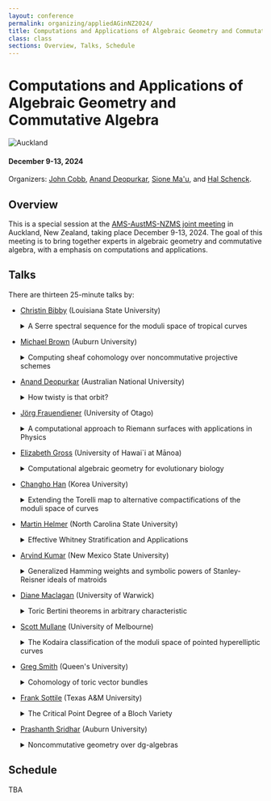 ```yaml
---
layout: conference
permalink: organizing/appliedAGinNZ2024/
title: Computations and Applications of Algebraic Geometry and Commutative Algebra
class: class
sections: Overview, Talks, Schedule
---
```


# Computations and Applications of Algebraic Geometry and Commutative Algebra
![Auckland](https://d2rjvl4n5h2b61.cloudfront.net/media/images/Auckland_skyline_2.width-800.jpg "An image of Auckland by Birger Hoppe, January 1, 2010.")
#### December 9-13, 2024
Organizers: [John Cobb](https://johndcobb.github.io), [Anand Deopurkar](https://ananddeopurkar.org/), [Sione Ma'u](https://profiles.auckland.ac.nz/s-mau/about), and [Hal Schenck](http://webhome.auburn.edu/~hks0015/).

## Overview
This is a special session at the [AMS-AustMS-NZMS joint meeting](https://ms-meet-2024.blogs.auckland.ac.nz/) in Auckland, New Zealand, taking place December 9-13, 2024. The goal of this meeting is to bring together experts in algebraic geometry and commutative algebra, with a emphasis on computations and applications.

## Talks
There are thirteen 25-minute talks by:
- [Christin Bibby](https://www.math.lsu.edu/~bibby/) (Louisiana State University)
  <details>
    <summary>A Serre spectral sequence for the moduli space of tropical curves</summary>
    Abstract: The map $M_{g,n} \to M_g$ on moduli spaces of genus $g$ algebraic curves, given by forgetting marked points, is a fibration whose fiber is a configuration space of a surface. One can then "in principle" compute the cohomology of $M_{g,n}$ using the Serre spectral sequence. We present a tropical analogue of this spectral sequence, manifesting as a graph complex and featuring the cohomology of compactified configuration spaces on graphs. We use this to obtain new calculations in the top weight cohomology of the moduli spaces $M_{2,n}$ and $M_{3,n}$.
  </details>

- [Michael Brown](http://webhome.auburn.edu/~mkb0096/) (Auburn University)
  <details>
    <summary>Computing sheaf cohomology over noncommutative projective schemes</summary>
    Abstract: Given a commutative graded algebra $A = \bigoplus_{i \ge 0} A_i$ over a field $k$ such that $A_0 = k$, one has an associated projective scheme $X = \operatorname{Proj}(A)$. When $A$ is not commutative, no such scheme $X$ exists, but one may nevertheless define a category associated to $A$ that has many of the same homological properties as the category of coherent sheaves on a projective scheme. In particular, there is a noncommutative analogue of sheaf cohomology for objects in this category. Our goal is to develop a method for computing noncommutative sheaf cohomology in the case where $A$ is Koszul and Gorenstein. As an application, we prove a noncommutative generalization of the Horrocks splitting criterion, which is a necessary and sufficient condition for a vector bundle on projective space to split as a sum of line bundles.
  </details>

- [Anand Deopurkar](https://ananddeopurkar.org/) (Australian National University)
  <details>
    <summary>How twisty is that orbit?</summary>
    Abstract: Fix a polynomial $P$.  How complicated is the set of all polynomials obtained from $P$ by changes of coordinates?  This question, and many others, generalise as follows: given a representation an algebraic group, how complicated is the orbit of a given element?  I will describe some answers, featuring toric varieties, Newton polyhedra, and stacks.
  </details>

- [Jörg Frauendiener](https://www.otago.ac.nz/maths-and-stats/people/professor-jorg-frauendiener) (University of Otago)
  <details>
    <summary>A computational approach to Riemann surfaces with applications in Physics</summary>
    Abstract: Integrable systems have a wide range of applications in fluid mechanics, general relativity and other areas of science. Many such systems have solutions which can be described in terms of Theta functions defined on Riemann surfaces. In this talk, we discuss our computational approach to evaluate these functions given data to define a Riemann surface. We show how to obtain a homology basis, the independent holomorphic differentials and from those the corresponding Riemann matrix. We demonstrate some applications, such as solutions to some integrable equations, the visualisation of stationary, axisymmetric relativistic systems. Finally, we discuss an application to the Schottky problem.
  </details>

- [Elizabeth Gross](https://math.hawaii.edu/wordpress/egross/) (University of Hawai`i at Mānoa)
  <details>
    <summary>Computational algebraic geometry for evolutionary biology</summary>
    Abstract: A main goal of phylogenomics is to understand the evolutionary history of a set of species.  These histories are represented by directed graphs where the leaves represent living species and the interior nodes represent extinct species. While it is common to assume the evolutionary history is a tree, when events such as hybridization are present, networks are more realistic.  However, allowing for networks, rather than simply trees, complicates the process of inference. One recent approach to phylogenetic network inference is rooted in computational algebraic geometry.  In this talk, we discuss the role computational algebraic geometry and symbolic computation has played in the statistical problems related to network inference with a focus on problems related to identifiability and model selection. 
  </details>

- [Changho Han](https://sites.google.com/view/changho-han) (Korea University)
  <details>
    <summary>Extending the Torelli map to alternative compactifications of the moduli space of curves</summary>
    Abstract: It is well-known that the Torelli map, that turns a smooth curve of genus g into its Jacobian (a principally polarized abelian variety of dimension $g$), extends to a map from the Deligne—Mumford moduli of stable curves to the moduli of semi-abelic varieties by Alexeev. Moreover, it is also known that the Torelli map does not extend over the alternative compactifications of the moduli of curves as described by the Hassett—Keel program, including the moduli of pseudostable curves (can have nodes and cusps but not elliptic tails). But it is not yet known whether the Torelli map extends over alternative compactifications of the moduli of curves described by Smyth; what about the moduli of curves of genus $g$ with axis-like singularities? As a joint work with Jesse Kass and Matthew Satriano, I will describe moduli spaces of curves with axis-like singularities and describe how far the Torelli map extends over such spaces into the Alexeev compactifications.
  </details>

- [Martin Helmer](http://martin-helmer.com/) (North Carolina State University)
  <details>
    <summary>Effective Whitney Stratification and Applications</summary>
    Abstract: In this talk I will describe two algorithms to compute Whitney stratifications of real and complex algebraic varieties. I will begin with an overview of how the structure of the conormal variety is related to this problem and how we can exploit this to give an algorithm to compute a Whitney stratification. The main computational step in this algorithm involves finding the associated primes of a polynomial ideal. I will then explore how this approach can be made more efficient by using techniques for equidimensional decomposition of varieties rather than computing the full set of associated primes. This modified algorithm will yield a quite significant speedup but may fail to produce a minimal Whitney stratification. Time permitting, I will additionally present an algorithm to coarsen any Whitney stratification of a complex variety to a minimal Whitney stratification. Finally I will illustrate applications of the methods to the study of Feynman integrals in mathematical physics. This talk contains content of three separate joint works, one with Vidit Nanda (Oxford), one with Rafael Mohr (Sorbonne Université), and one with Felix Tellander (Oxford) and Georgios Papathanasiou (City University, London). 
  </details>

- [Arvind Kumar](https://math.nmsu.edu/people/facultydirectory/arvind-kumar.html) (New Mexico State University)
  <details>
    <summary>Generalized Hamming weights and symbolic powers of Stanley-Reisner ideals of matroids</summary>
    Abstract: It is well-known that the first generalized Hamming weight of a code, more commonly called \textit{the minimum distance} of the code, corresponds to the initial degree of the Stanley-Reisner ideal of the matroid of the dual code.  Our starting point in this paper is a generalization of this fact -- namely, the $r$-th generalized Hamming weight of a code is the smallest degree of a squarefree monomial in the $r$-th symbolic power of the Stanley-Reisner ideal of the matroid of the dual code (in the appropriate range for $r$). 
    It turns out that the squarefree monomials in successive symbolic powers of the Stanley-Reisner ideal of a matroid suffice to describe all symbolic powers of the Stanley-Reisner ideal.  This implies that generalized Hamming weights -- which can be defined in a natural way for matroids -- are fundamentally tied to the structure of symbolic powers of Stanley-Reisner ideals of matroids. We illustrate this by studying initial degree statistics of symbolic powers of the Stanley-Reisner ideal of a matroid in terms of generalized Hamming weights and working out many examples that are meaningful from a coding-theoretic perspective.  Our results also apply to projective varieties known as matroid configurations introduced by Geramita-Harbourne-Migliore-Nagel. 
  </details>

- [Diane Maclagan](http://homepages.warwick.ac.uk/staff/D.Maclagan/) (University of Warwick)
  <details>
    <summary>Toric Bertini theorems in arbitrary characteristic</summary>
    Abstract: The classical Bertini theorem on irreducibility when intersecting by hyperplanes is a standard part of the algebraic geometry toolkit.  This was generalised recently, in characteristic zero, by Fuchs, Mantova, and Zannier to a toric Bertini theorem for subvarieties of an algebraic torus, with hyperplanes replaced by subtori.  I will discuss joint work with Gandini, Hering, Mohammadi, Rajchgot, Wheeler, and Yu in which we give a different proof of this theorem that removes the characteristic assumption.  The proof surprisingly hinges on better understanding algebraically closed fields containing the field of rational functions in n variables, which involve polyhedral constructions.  An application is a tropical Bertini theorem.
  </details>

- [Scott Mullane](https://sites.google.com/site/scottfmullane/home) (University of Melbourne)
  <details>
    <summary>The Kodaira classification of the moduli space of pointed hyperelliptic curves</summary>
    Abstract: The moduli space of pointed hyperelliptic curves is a seemingly simple object with perhaps unexpectedly interesting geometry. I will report on joint work with Ignacio Barros completing the classification of both the Kodaira dimension and the structure of the effective cone of these moduli spaces.
  </details>

- [Greg Smith](https://mast.queensu.ca/~ggsmith/) (Queen's University)
  <details>
    <summary>Cohomology of toric vector bundles</summary>
    Abstract: A toric vector bundle is a vector bundle on a toric variety $X$ equipped with a torus action that is compatible with the canonical action on $X$. Klyachko proves that toric vector bundles are classified by finite-dimensional vector spaces with a suitable family of filtrations. Building on this equivalence of categories, we construct a complex of modules over the Cox ring of $X$ which simultaneously encodes the cohomology of a toric vector bundle and many of its twists by line bundles. Beyond improved computational efficiency, this approach leads to new insights into virtual resolutions. This talk is based on joint work with Michael Perlman.
  </details>

- [Frank Sottile](https://franksottile.github.io/) (Texas A&M University)
  <details>
    <summary>The Critical Point Degree of a Bloch Variety</summary>
    Abstract: Given an operator on a ${\mathbb Z}^d$-periodic graph, its Bloch variety encodes its spectrum with respect to the unitary characters of ${\mathbb Z}^d$.  Finer questions about the spectrum involve understanding the critical points of the projection to ${\mathbb R}$.  Previous work with Faust gave a bound for the number of complex critical points in terms of the volume of the Newton polytope of the dispersion polynomial.
    This talk will present background and then describe refined bounds on the number of critical points that are combinatorial in nature and involve an analysis of asymptotic behavior of the Bloch variety.  This is joint work with Faust and Robinson.
  </details>

- [Prashanth Sridhar](https://sites.google.com/view/prashanthsridhar/home) (Auburn University)
  <details>
    <summary>Noncommutative geometry over dg-algebras</summary>
    Abstract: Pioneering work of Artin-Zhang extends important aspects of projective geometry to the noncommutative (nc) setting. In particular, the derived category of such a nc scheme shares many features with the derived category of a classical one. In this talk, I'll discuss extensions of some classical and modern results in the theory of nc projective geometry to nc spaces associated to dg-algebras. This is joint work with Michael K. Brown.
  </details>

## Schedule
TBA